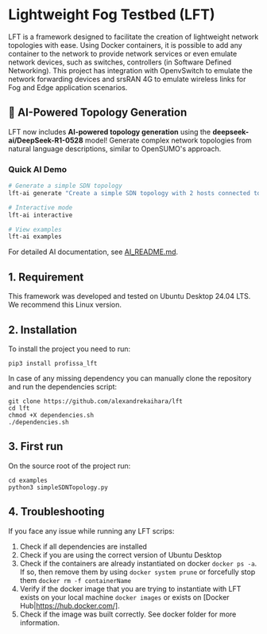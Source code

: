# Lightweight Fog Testbed (LFT)
LFT is a framework designed to facilitate the creation of lightweight network topologies with ease. Using Docker containers, it is possible to add any container to the network to provide network services or even emulate network devices, such as switches, controllers (in Software Defined Networking). This project has integration with OpenvSwitch to emulate the network forwarding devices and srsRAN 4G to emulate wireless links for Fog and Edge application scenarios.

## 🤖 AI-Powered Topology Generation

LFT now includes **AI-powered topology generation** using the **deepseek-ai/DeepSeek-R1-0528** model! Generate complex network topologies from natural language descriptions, similar to OpenSUMO's approach.

### Quick AI Demo

```bash
# Generate a simple SDN topology
lft-ai generate "Create a simple SDN topology with 2 hosts connected to a switch" -o my_topology.py

# Interactive mode
lft-ai interactive

# View examples
lft-ai examples
```

For detailed AI documentation, see [AI_README.md](AI_README.md).

## 1. Requirement
This framework was developed and tested on Ubuntu Desktop 24.04 LTS. We recommend this Linux version.

## 2. Installation
To install the project you need to run:

```
pip3 install profissa_lft
```

In case of any missing dependency you can manually clone the repository and run the dependencies script:

```
git clone https://github.com/alexandrekaihara/lft
cd lft
chmod +X dependencies.sh
./dependencies.sh
```

## 3. First run
On the source root of the project run:

```
cd examples
python3 simpleSDNTopology.py
```

## 4. Troubleshooting
If you face any issue while running any LFT scrips:
1. Check if all dependencies are installed
2. Check if you are using the correct version of Ubuntu Desktop
3. Check if the containers are already instantiated on docker ```docker ps -a```. If so, then remove them by using ```docker system prune``` or forcefully stop them ```docker rm -f containerName```
4. Verify if the docker image that you are trying to instantiate with LFT exists on your local machine ```docker images``` or exists on [Docker Hub|https://hub.docker.com/].
5. Check if the image was built correctly. See docker folder for more information.